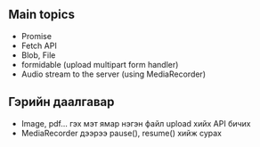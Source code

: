 
## Main topics 

* Promise
* Fetch API
* Blob, File
* formidable (upload multipart form handler)
* Audio stream to the server (using MediaRecorder)

## Гэрийн даалгавар

* Image, pdf... гэх мэт ямар нэгэн файл upload хийх API бичих
* MediaRecorder дээрээ pause(), resume() хийж сурах
